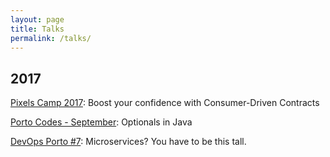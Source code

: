 ```yaml
---
layout: page
title: Talks
permalink: /talks/
---
```


## 2017

[Pixels Camp 2017](https://github.com/PixelsCamp/talks/blob/master/2017/consumer-driven-contracts_pedro-tavares.md): Boost your confidence with Consumer-Driven Contracts
<script async class="speakerdeck-embed" data-id="39647abb5f5c41acb20cdf8d650a6209" data-ratio="1.77777777777778" src="//speakerdeck.com/assets/embed.js"></script>

[Porto Codes - September](https://www.meetup.com/portocodes/events/242820154/): Optionals in Java
<script async class="speakerdeck-embed" data-id="102134ce6da44d59890f05bb15cf43f4" data-ratio="1.77777777777778" src="//speakerdeck.com/assets/embed.js"></script>

[DevOps Porto #7](https://www.meetup.com/portocodes/events/242820154/): Microservices? You have to be this tall.
<script async class="speakerdeck-embed" data-id="75a3f33615384337a19d5978f7de1142" data-ratio="1.77777777777778" src="//speakerdeck.com/assets/embed.js"></script>
